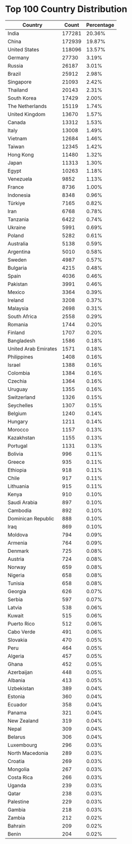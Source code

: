# Top 100 Country Distribution
| Country | Count | Percentage |
|----|----|----|
| India | 177281 | 20.36% |
| China | 172939 | 19.87% |
| United States | 118096 | 13.57% |
| Germany | 27730 | 3.19% |
| Russia | 26187 | 3.01% |
| Brazil | 25912 | 2.98% |
| Singapore | 21093 | 2.42% |
| Thailand | 20143 | 2.31% |
| South Korea | 17429 | 2.00% |
| The Netherlands | 15119 | 1.74% |
| United Kingdom | 13670 | 1.57% |
| Canada | 13312 | 1.53% |
| Italy | 13008 | 1.49% |
| Vietnam | 12684 | 1.46% |
| Taiwan | 12345 | 1.42% |
| Hong Kong | 11480 | 1.32% |
| Japan | 11313 | 1.30% |
| Egypt | 10263 | 1.18% |
| Venezuela | 9852 | 1.13% |
| France | 8736 | 1.00% |
| Indonesia | 8348 | 0.96% |
| Türkiye | 7165 | 0.82% |
| Iran | 6768 | 0.78% |
| Tanzania | 6422 | 0.74% |
| Ukraine | 5991 | 0.69% |
| Poland | 5282 | 0.61% |
| Australia | 5138 | 0.59% |
| Argentina | 5010 | 0.58% |
| Sweden | 4987 | 0.57% |
| Bulgaria | 4215 | 0.48% |
| Spain | 4036 | 0.46% |
| Pakistan | 3991 | 0.46% |
| Mexico | 3364 | 0.39% |
| Ireland | 3208 | 0.37% |
| Malaysia | 2698 | 0.31% |
| South Africa | 2558 | 0.29% |
| Romania | 1744 | 0.20% |
| Finland | 1707 | 0.20% |
| Bangladesh | 1586 | 0.18% |
| United Arab Emirates | 1571 | 0.18% |
| Philippines | 1408 | 0.16% |
| Israel | 1388 | 0.16% |
| Colombia | 1384 | 0.16% |
| Czechia | 1364 | 0.16% |
| Uruguay | 1355 | 0.16% |
| Switzerland | 1326 | 0.15% |
| Seychelles | 1307 | 0.15% |
| Belgium | 1240 | 0.14% |
| Hungary | 1211 | 0.14% |
| Morocco | 1157 | 0.13% |
| Kazakhstan | 1155 | 0.13% |
| Portugal | 1131 | 0.13% |
| Bolivia | 996 | 0.11% |
| Greece | 935 | 0.11% |
| Ethiopia | 918 | 0.11% |
| Chile | 917 | 0.11% |
| Lithuania | 915 | 0.11% |
| Kenya | 910 | 0.10% |
| Saudi Arabia | 897 | 0.10% |
| Cambodia | 892 | 0.10% |
| Dominican Republic | 888 | 0.10% |
| Iraq | 869 | 0.10% |
| Moldova | 794 | 0.09% |
| Armenia | 764 | 0.09% |
| Denmark | 725 | 0.08% |
| Austria | 724 | 0.08% |
| Norway | 659 | 0.08% |
| Nigeria | 658 | 0.08% |
| Tunisia | 658 | 0.08% |
| Georgia | 626 | 0.07% |
| Serbia | 597 | 0.07% |
| Latvia | 538 | 0.06% |
| Kuwait | 515 | 0.06% |
| Puerto Rico | 512 | 0.06% |
| Cabo Verde | 491 | 0.06% |
| Slovakia | 470 | 0.05% |
| Peru | 464 | 0.05% |
| Algeria | 457 | 0.05% |
| Ghana | 452 | 0.05% |
| Azerbaijan | 448 | 0.05% |
| Albania | 413 | 0.05% |
| Uzbekistan | 389 | 0.04% |
| Estonia | 360 | 0.04% |
| Ecuador | 358 | 0.04% |
| Panama | 321 | 0.04% |
| New Zealand | 319 | 0.04% |
| Nepal | 309 | 0.04% |
| Belarus | 306 | 0.04% |
| Luxembourg | 296 | 0.03% |
| North Macedonia | 289 | 0.03% |
| Croatia | 269 | 0.03% |
| Mongolia | 267 | 0.03% |
| Costa Rica | 266 | 0.03% |
| Uganda | 239 | 0.03% |
| Qatar | 238 | 0.03% |
| Palestine | 229 | 0.03% |
| Gambia | 218 | 0.03% |
| Zambia | 212 | 0.02% |
| Bahrain | 209 | 0.02% |
| Benin | 204 | 0.02% |
